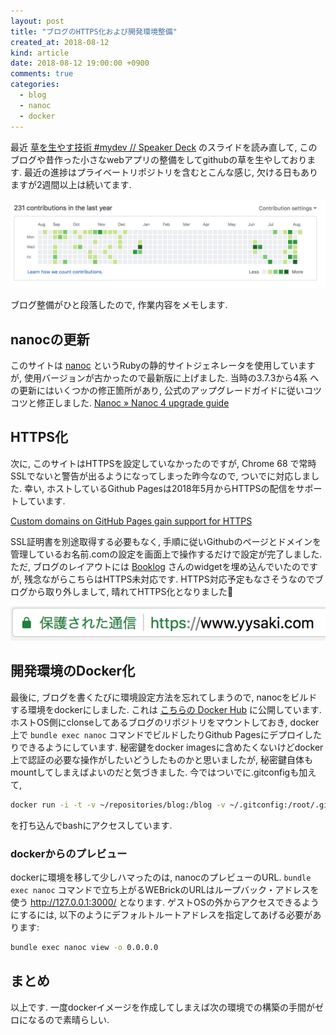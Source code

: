 ```yaml
---
layout: post
title: "ブログのHTTPS化および開発環境整備"
created_at: 2018-08-12
kind: article
date: 2018-08-12 19:00:00 +0900
comments: true
categories:
  - blog
  - nanoc
  - docker
---
```


最近 [草を生やす技術 #mydev // Speaker Deck](https://speakerdeck.com/rhysd/cao-wosheng-yasuji-shu-number-mydev) のスライドを読み直して, このブログや昔作った小さなwebアプリの整備をしてgithubの草を生やしております.
最近の進捗はプライベートリポジトリを含むとこんな感じ, 欠ける日もありますが2週間以上は続いてます.

![草の様子](/images/kusa_20180812.png)

ブログ整備がひと段落したので, 作業内容をメモします.

<!-- more -->

## nanocの更新

このサイトは [nanoc](https://nanoc.ws/) というRubyの静的サイトジェネレータを使用していますが, 使用バージョンが古かったので最新版に上げました.
当時の3.7.3から4系 への更新にはいくつかの修正箇所があり,  公式のアップグレードガイドに従いコツコツと修正しました.
[Nanoc » Nanoc 4 upgrade guide](https://nanoc.ws/doc/nanoc-4-upgrade-guide/)

## HTTPS化

次に, このサイトはHTTPSを設定していなかったのですが, Chrome 68 で常時SSLでないと警告が出るようになってしまった昨今なので, ついでに対応しました.
幸い, ホストしているGithub Pagesは2018年5月からHTTPSの配信をサポートしています.

[Custom domains on GitHub Pages gain support for HTTPS](https://blog.github.com/2018-05-01-github-pages-custom-domains-https/)

SSL証明書を別途取得する必要もなく, 手順に従いGithubのページとドメインを管理しているお名前.comの設定を画面上で操作するだけで設定が完了しました.
ただ, ブログのレイアウトには [Booklog](https://booklog.jp/) さんのwidgetを埋め込んでいたのですが, 残念ながらこちらはHTTPS未対応です.
HTTPS対応予定もなさそうなのでブログから取り外しまして, 晴れてHTTPS化となりました🎉

![https化](/images/https_badge.png)

## 開発環境のDocker化

最後に, ブログを書くたびに環境設定方法を忘れてしまうので, nanocをビルドする環境をdockerにしました.
これは [こちらの Docker Hub](https://hub.docker.com/r/yysaki/nanoc/) に公開しています.
ホストOS側にclonseしてあるブログのリポジトリをマウントしておき,  docker上で `bundle exec nanoc` コマンドでビルドしたりGithub Pagesにデプロイしたりできるようにしています.
秘密鍵をdocker imagesに含めたくないけどdocker上で認証の必要な操作がしたいどうしたものかと思いましたが, 秘密鍵自体もmountしてしまえばよいのだと気づきました.
今ではついでに.gitconfigも加えて,

``` bash
docker run -i -t -v ~/repositories/blog:/blog -v ~/.gitconfig:/root/.gitconfig -v ~/.ssh/id_rsa:/root/.ssh/id_rsa -p 8080:3000 yysaki/nanoc /bin/bash
```

を打ち込んでbashにアクセスしています.

### dockerからのプレビュー

dockerに環境を移して少しハマったのは, nanocのプレビューのURL.
`bundle exec nanoc` コマンドで立ち上がるWEBrickのURLはループバック・アドレスを使う http://127.0.0.1:3000/ となります.
ゲストOSの外からアクセスできるようにするには, 以下のようにデフォルトルートアドレスを指定してあげる必要があります:

``` bash
bundle exec nanoc view -o 0.0.0.0
```


## まとめ

以上です.
一度dockerイメージを作成してしまえば次の環境での構築の手間がゼロになるので素晴らしい.

